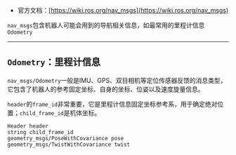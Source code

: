 + 官方文档：[https://wiki.ros.org/nav_msgs](https://wiki.ros.org/nav_msgs)

`nav_msgs`包含机器人可能会用到的导航相关信息，如最常用的里程计信息`Odometry`

---

## `Odometry`：里程计信息

`nav_msgs/Odometry`一般是IMU、GPS、双目相机等定位传感器反馈的消息类型，它包含了机器人的参考固定坐标、自身的坐标、位姿以及速度旋量信息。

`header`的`frame_id`非常重要，它是里程计信息固定坐标参考系，用于确定绝对位置；`child_frame_id`是机体坐标。

```msg
Header header  
string child_frame_id  
geometry_msgs/PoseWithCovariance pose  
geometry_msgs/TwistWithCovariance twist
```